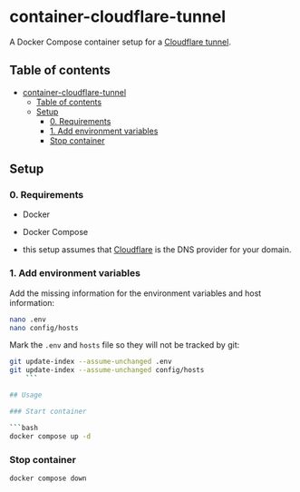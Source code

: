 # container-cloudflare-tunnel

A Docker Compose container setup for a [Cloudflare tunnel](https://developers.cloudflare.com/cloudflare-one/connections/connect-apps/).

## Table of contents

- [container-cloudflare-tunnel](#container-cloudflare-tunnel)
  - [Table of contents](#table-of-contents)
  - [Setup](#setup)
    - [0. Requirements](#0-requirements)
    - [1. Add environment variables](#1-add-environment-variables)
    - [Stop container](#stop-container)

## Setup

### 0. Requirements

- Docker
- Docker Compose

- this setup assumes that [Cloudflare](https://www.cloudflare.com/) is the DNS provider for your domain.

### 1. Add environment variables

Add the missing information for the environment variables and host information:

```bash
nano .env
nano config/hosts
```

Mark the `.env` and `hosts` file so they will not be tracked by git:

```bash
git update-index --assume-unchanged .env
git update-index --assume-unchanged config/hosts
    ```

## Usage

### Start container

```bash
docker compose up -d
````

### Stop container

```bash
docker compose down
```
